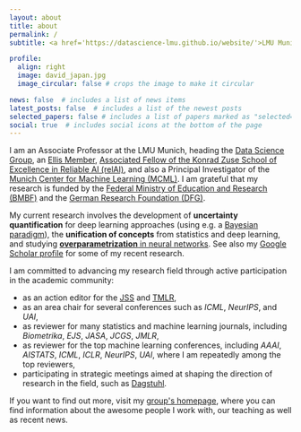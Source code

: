 ```yaml
---
layout: about
title: about
permalink: /
subtitle: <a href='https://datascience-lmu.github.io/website/'>LMU Munich, MCML</a>

profile:
  align: right
  image: david_japan.jpg
  image_circular: false # crops the image to make it circular

news: false  # includes a list of news items
latest_posts: false  # includes a list of the newest posts
selected_papers: false # includes a list of papers marked as "selected={true}"
social: true  # includes social icons at the bottom of the page
---
```


I am an Associate Professor at the LMU Munich, heading the [Data Science Group](https://datascience-lmu.github.io/website/), an [Ellis Member](https://ellis.eu/), [Associated Fellow of the Konrad Zuse School of
Excellence in Reliable AI (relAI)](https://zuseschoolrelai.de/), and also a Principal Investigator of the [Munich Center for Machine Learning (MCML)](https://mcml.ai/). I am grateful that my research is funded by the [Federal Ministry of Education and Research (BMBF)](https://www.bmbf.de/bmbf/en/home/home_node.html) and the [German Research Foundation (DFG)](https://www.dfg.de/en). 

My current research involves the development of **uncertainty quantification** for deep learning approaches (using e.g. a [Bayesian paradigm](https://proceedings.mlr.press/v235/papamarkou24b.html)), the **unification of concepts** from statistics and deep learning, and studying [**overparametrization** in neural networks](https://arxiv.org/abs/2307.03571). See also my [Google Scholar profile](https://scholar.google.de/citations?hl=de&user=_DYguksAAAAJ&view_op=list_works&sortby=pubdate) for some of my recent research.

I am committed to advancing my research field through active participation in the academic community: 
* as an action editor for the [JSS](https://www.jstatsoft.org/index) and [TMLR](https://jmlr.org/tmlr/), 
* as an area chair for several conferences such as *ICML*, *NeurIPS*, and *UAI*,
* as reviewer for many statistics and machine learning journals, including *Biometrika*, *EJS*, *JASA*, *JCGS*, *JMLR*, 
* as reviewer for the top machine learning conferences, including *AAAI*, *AISTATS*, *ICML*, *ICLR*, *NeurIPS*, *UAI*, where I am repeatedly among the top reviewers,
* participating in strategic meetings aimed at shaping the direction of research in the field, such as [Dagstuhl](https://www.dagstuhl.de/en/seminars/seminar-calendar/seminar-details/24461).

If you want to find out more, visit my [group's homepage](https://datascience-lmu.github.io/website/), where you can find information about the awesome people I work with, our teaching as well as recent news.



